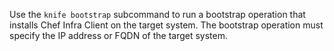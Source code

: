 Use the `knife bootstrap` subcommand to run a bootstrap operation that
installs Chef Infra Client on the target system. The bootstrap operation
must specify the IP address or FQDN of the target system.